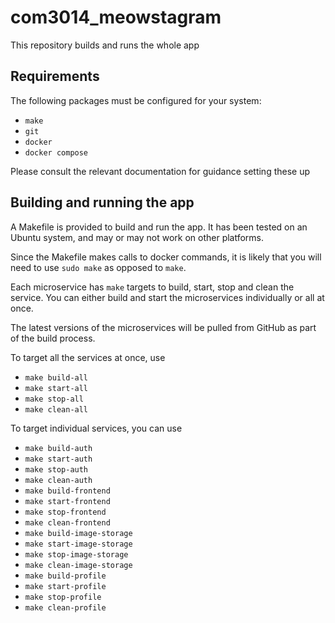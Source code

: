 # com3014_meowstagram
This repository builds and runs the whole app

## Requirements
The following packages must be configured for your system:
- `make`
- `git`
- `docker`
- `docker compose`

Please consult the relevant documentation for guidance setting these up

## Building and running the app
A Makefile is provided to build and run the app. It has been tested on an Ubuntu system, and may or may not work on other platforms.

Since the Makefile makes calls to docker commands, it is likely that you will need to use `sudo make` as opposed to `make`.

Each microservice has `make` targets to build, start, stop and clean the service. You can either build and start the microservices individually or all at once.

The latest versions of the microservices will be pulled from GitHub as part of the build process.

To target all the services at once, use
- `make build-all`
- `make start-all`
- `make stop-all`
- `make clean-all`

To target individual services, you can use
- `make build-auth`
- `make start-auth`
- `make stop-auth`
- `make clean-auth`
- `make build-frontend`
- `make start-frontend`
- `make stop-frontend`
- `make clean-frontend`
- `make build-image-storage`
- `make start-image-storage`
- `make stop-image-storage`
- `make clean-image-storage`
- `make build-profile`
- `make start-profile`
- `make stop-profile`
- `make clean-profile`